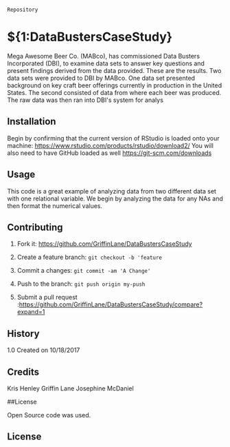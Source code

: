                                                                                          Repository
# ${1:DataBustersCaseStudy}

Mega Awesome Beer Co. (MABco), has commissioned Data Busters Incorporated (DBI), to examine data sets to answer key questions and present findings derived from the data
provided. These are the results.  Two data sets were provided to DBI by MABco. One data set presented background on key craft beer offerings currently in production in the
United States. The second consisted of data from where each beer was produced. The raw data was then ran into DBI's system for analys

## Installation

Begin by confirming that the current version of RStudio is loaded onto your machine:
	https://www.rstudio.com/products/rstudio/download2/
You will also need to have GitHub loaded as well
	https://git-scm.com/downloads

## Usage

This code is a great example of analyzing data from two different data set with one relational variable.  We begin by analyzing the data for any NAs and then format the numerical values.



## Contributing


1. Fork it:  https://github.com/GriffinLane/DataBustersCaseStudy

2. Create a feature branch: `git checkout -b 'feature`

3. Commit a changes: `git commit -am 'A Change'`

4. Push to the branch: `git push origin my-push`

5. Submit a pull request :https://github.com/GriffinLane/DataBustersCaseStudy/compare?expand=1


## History

1.0 Created on 10/18/2017


## Credits

Kris Henley
Griffin Lane
Josephine McDaniel

##License

Open Source code was used.

## License
